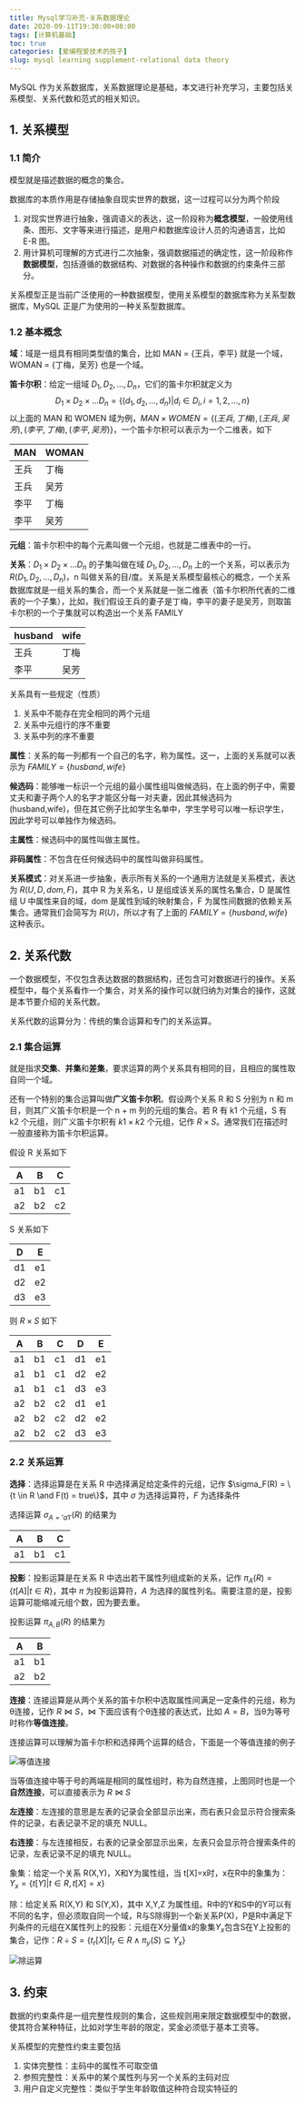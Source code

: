 ```yaml
---
title: Mysql学习补充-关系数据理论
date: 2020-09-11T19:30:00+08:00
tags: [计算机基础]
toc: true
categories: [爱编程爱技术的孩子]
slug: mysql learning supplement-relational data theory 
---
```


MySQL 作为关系数据库，关系数据理论是基础，本文进行补充学习，主要包括关系模型、关系代数和范式的相关知识。

<!--more-->

## 1. 关系模型

### 1.1 简介

模型就是描述数据的概念的集合。

数据库的本质作用是存储抽象自现实世界的数据，这一过程可以分为两个阶段

1. 对现实世界进行抽象，强调语义的表达，这一阶段称为**概念模型**，一般使用线条、图形、文字等来进行描述，是用户和数据库设计人员的沟通语言，比如 E-R 图。
2. 用计算机可理解的方式进行二次抽象，强调数据描述的确定性，这一阶段称作**数据模型**，包括遵循的数据结构、对数据的各种操作和数据的约束条件三部分。

关系模型正是当前广泛使用的一种数据模型，使用关系模型的数据库称为关系型数据库，MySQL 正是广为使用的一种关系型数据库。

### 1.2 基本概念

**域**：域是一组具有相同类型值的集合，比如 MAN = {王兵，李平} 就是一个域，WOMAN = {丁梅，吴芳} 也是一个域。

**笛卡尔积**：给定一组域 $D_1,D_2,...,D_n$，它们的笛卡尔积就定义为
$$
D_1 \times D_2 \times ... D_n=\{(d_1,d_2,...,d_n)|d_i \in D_i,i=1,2,...,n\}
$$
以上面的 MAN 和 WOMEN 域为例，$MAN \times WOMEN = \{(王兵,丁梅),(王兵,吴芳),(李平,丁梅),(李平,吴芳)\}$，一个笛卡尔积可以表示为一个二维表，如下

| MAN  | WOMAN |
| ---- | ----- |
| 王兵 | 丁梅  |
| 王兵 | 吴芳  |
| 李平 | 丁梅  |
| 李平 | 吴芳  |

**元组**：笛卡尔积中的每个元素叫做一个元组，也就是二维表中的一行。

**关系**：$D_1 \times D_2 \times ... D_n$ 的子集叫做在域 $D_1,D_2,...,D_n$ 上的一个关系，可以表示为 $R(D_1,D_2,...,D_n)$，n 叫做关系的目/度。关系是关系模型最核心的概念，一个关系数据库就是一组关系的集合，而一个关系就是一张二维表（笛卡尔积所代表的二维表的一个子集），比如，我们假设王兵的妻子是丁梅，李平的妻子是吴芳，则取笛卡尔积的一个子集就可以构造出一个关系 FAMILY

| husband | wife |
| ------- | ---- |
| 王兵    | 丁梅 |
| 李平    | 吴芳 |

关系具有一些规定（性质）

1. 关系中不能存在完全相同的两个元组
2. 关系中元组行的序不重要
3. 关系中列的序不重要

**属性**：关系的每一列都有一个自己的名字，称为属性。这一，上面的关系就可以表示为 $FAMILY = \{husband,wife\}$

**候选码**：能够唯一标识一个元组的最小属性组叫做候选码，在上面的例子中，需要丈夫和妻子两个人的名字才能区分每一对夫妻，因此其候选码为 (husband,wife)，但在其它例子比如学生名单中，学生学号可以唯一标识学生，因此学号可以单独作为候选码。

**主属性**：候选码中的属性叫做主属性。

**非码属性**：不包含在任何候选码中的属性叫做非码属性。

**关系模式**：对关系进一步抽象，表示所有关系的一个通用方法就是关系模式，表达为 $R(U,D,dom,F)$，其中 R 为关系名，U 是组成该关系的属性名集合，D 是属性组 U 中属性来自的域，dom 是属性到域的映射集合，F 为属性间数据的依赖关系集合。通常我们会简写为 $R(U)$，所以才有了上面的 $FAMILY = \{husband,wife\}$ 这种表示。

## 2. 关系代数

一个数据模型，不仅包含表达数据的数据结构，还包含可对数据进行的操作。关系模型中，每个关系看作一个集合，对关系的操作可以就归纳为对集合的操作，这就是本节要介绍的关系代数。

关系代数的运算分为：传统的集合运算和专门的关系运算。

### 2.1 集合运算

就是指求**交集**、**并集**和**差集**，要求运算的两个关系具有相同的目，且相应的属性取自同一个域。

还有一个特别的集合运算叫做**广义笛卡尔积**。假设两个关系 R 和 S 分别为 n 和 m 目，则其广义笛卡尔积是一个 n + m 列的元组的集合。若 R 有 k1 个元组，S 有 k2 个元组，则广义笛卡尔积有 $k1 × k2$ 个元组，记作 $R \times S$。通常我们在描述时一般直接称为笛卡尔积运算。

假设 R 关系如下

| A    | B    | C    |
| ---- | ---- | ---- |
| a1   | b1   | c1   |
| a2   | b2   | c2   |

S 关系如下

| D    | E    |
| ---- | ---- |
| d1   | e1   |
| d2   | e2   |
| d3   | e3   |

则 $R \times S$ 如下

| A    | B    | C    | D    | E    |
| ---- | ---- | ---- | ---- | ---- |
| a1   | b1   | c1   | d1   | e1   |
| a1   | b1   | c1   | d2   | e2   |
| a1   | b1   | c1   | d3   | e3   |
| a2   | b2   | c2   | d1   | e1   |
| a2   | b2   | c2   | d2   | e2   |
| a2   | b2   | c2   | d3   | e3   |

### 2.2 关系运算

**选择**：选择运算是在关系 R 中选择满足给定条件的元组，记作 $\sigma_F(R) = \{t \in R \and F(t) = true\}$，其中 $\sigma$ 为选择运算符，$F$ 为选择条件

选择运算 $\sigma_{A='a1'}(R)$ 的结果为

| A    | B    | C    |
| ---- | ---- | ---- |
| a1   | b1   | c1   |

**投影**：投影运算是在关系 R 中选出若干属性列组成新的关系，记作 $\pi_A(R) = \{t[A]|t \in R\}$，其中 $\pi$ 为投影运算符，$A$ 为选择的属性列名。需要注意的是，投影运算可能缩减元组个数，因为要去重。

投影运算 $\pi_{A,B}(R)$ 的结果为

| A    | B    |
| ---- | ---- |
| a1   | b1   |
| a2   | b2   |

**连接**：连接运算是从两个关系的笛卡尔积中选取属性间满足一定条件的元组，称为θ连接，记作 $R \bowtie S$，$\bowtie$ 下面应该有个θ连接的表达式，比如 $A = B$，当θ为等号时称作**等值连接**。

连接运算可以理解为笛卡尔积和选择两个运算的结合，下面是一个等值连接的例子

![等值连接](https://picped-1301226557.cos.ap-beijing.myqcloud.com/BC_20180701_%E7%AD%89%E5%80%BC%E8%BF%9E%E6%8E%A5.png)

当等值连接中等于号的两端是相同的属性组时，称为自然连接，上图同时也是一个**自然连接**，可以直接表示为 $R \bowtie S$

**左连接**：左连接的意思是左表的记录会全部显示出来，而右表只会显示符合搜索条件的记录，右表记录不足的填充 NULL。

**右连接**：与左连接相反，右表的记录全部显示出来，左表只会显示符合搜索条件的记录，左表记录不足的填充 NULL。

象集：给定一个关系 R(X,Y)，X和Y为属性组，当 t[X]=x时，x在R中的象集为：$Y_x=\{t[Y]|t \in R, t[X]=x\}$

除：给定关系 R(X,Y) 和 S(Y,X)，其中 X,Y,Z 为属性组。R中的Y和S中的Y可以有不同的名字，但必须取自同一个域，R与S除得到一个新关系P(X)，P是R中满足下列条件的元组在X属性列上的投影：元组在X分量值x的象集$Y_x$包含S在Y上投影的集合，记作：$R \div S = \{t_r[X]|t_r \in R \land \pi_y(S) \subseteq Y_x \}$

![除运算](https://picped-1301226557.cos.ap-beijing.myqcloud.com/BC_20180701_%E9%99%A4%E8%BF%90%E7%AE%97.png)

## 3. 约束

数据的约束条件是一组完整性规则的集合，这些规则用来限定数据模型中的数据，使其符合某种特征，比如对学生年龄的限定，奖金必须低于基本工资等。

关系模型的完整性约束主要包括

1. 实体完整性：主码中的属性不可取空值
2. 参照完整性：关系中的某个属性列与另一个关系的主码对应
3. 用户自定义完整性：类似于学生年龄取值这种符合现实特征的